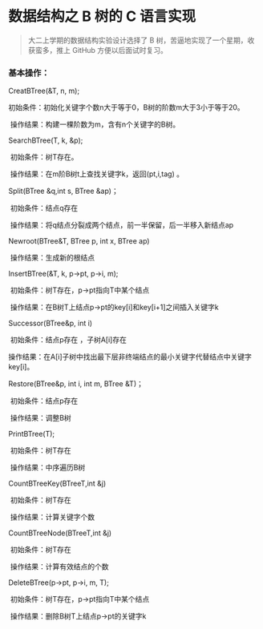 # 数据结构之 B 树的 C 语言实现

>大二上学期的数据结构实验设计选择了 B 树，苦逼地实现了一个星期，收获蛮多，推上 GitHub 方便以后面试时复习。

### 基本操作：

CreatBTree(&T, n, m); 

​	初始条件：初始化关键字个数n大于等于0，B树的阶数m大于3小于等于20。 

​	操作结果：构建一棵阶数为m，含有n个关键字的B树。

SearchBTree(T, k, &p);

​	初始条件：树T存在。 

​	操作结果：在m阶B树t上查找关键字k，返回(pt,i,tag) 。

Split(BTree &q,int s, BTree &ap)；

​	初始条件：结点q存在 

​	操作结果：将q结点分裂成两个结点，前一半保留，后一半移入新结点ap

Newroot(BTree&T, BTree p, int x, BTree ap)

​	操作结果：生成新的根结点

InsertBTree(&T, k, p->pt, p->i, m); 

​	初始条件：树T存在，p->pt指向T中某个结点 

​	操作结果：在B树T上结点p->pt的key[i]和key[i+1]之间插入关键字k

Successor(BTree&p, int i)

​	初始条件：结点p存在 ，子树A[i]存在

​	操作结果：在A[i]子树中找出最下层非终端结点的最小关键字代替结点中关键字key[i]。

Restore(BTree&p, int i, int m, BTree &T)；

​	初始条件：结点p存在 

​	操作结果：调整B树 

PrintBTree(T); 

​	初始条件：树T存在

​	操作结果：中序遍历B树 

CountBTreeKey(BTreeT,int &j)

​	初始条件：树T存在

​	操作结果：计算关键字个数

CountBTreeNode(BTreeT,int &j)

​	初始条件：树T存在

​	操作结果：计算有效结点的个数

DeleteBTree(p->pt, p->i, m, T); 

​	初始条件：树T存在，p->pt指向T中某个结点

​	操作结果：删除B树T上结点p->pt的关键字k
